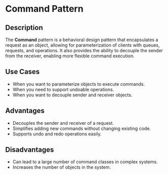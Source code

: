 # Command Pattern

## Description

The **Command** pattern is a behavioral design pattern that encapsulates a request as an object, allowing for parameterization of clients with queues, requests, and operations. It also provides the ability to decouple the sender from the receiver, enabling more flexible command execution.

## Use Cases

- When you want to parameterize objects to execute commands.
- When you need to support undoable operations.
- When you want to decouple sender and receiver objects.

## Advantages

- Decouples the sender and receiver of a request.
- Simplifies adding new commands without changing existing code.
- Supports undo and redo operations easily.

## Disadvantages

- Can lead to a large number of command classes in complex systems.
- Increases the number of objects in the system.
